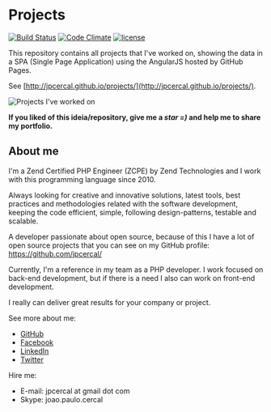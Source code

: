 # Projects

[![Build Status](https://img.shields.io/travis/jpcercal/projects/master.svg?style=square)](http://travis-ci.org/jpcercal/projects)
[![Code Climate](https://codeclimate.com/github/jpcercal/projects/badges/gpa.svg)](https://codeclimate.com/github/jpcercal/projects)
[![license](https://img.shields.io/github/license/jpcercal/projects.svg?style=square)](https://github.com/jpcercal/projects)

This repository contains all projects that I've worked on, showing the data in a SPA (Single Page Application) using the AngularJS hosted by GitHub Pages.

See [http://jpcercal.github.io/projects/](http://jpcercal.github.io/projects/).

![Projects I've worked on](https://raw.github.com/jpcercal/projects/master/screenshot.png)

**If you liked of this ideia/repository, give me a *star =)* and help me to share my portfolio.**

## About me

I'm a Zend Certified PHP Engineer (ZCPE) by Zend Technologies and I work with this programming language since 2010.

Always looking for creative and innovative solutions, latest tools, best practices and methodologies related with the software development, keeping the code efficient, simple, following design-patterns, testable and scalable.

A developer passionate about open source, because of this I have a lot of open source projects that you can see on my GitHub profile:
https://github.com/jpcercal/

Currently, I'm a reference in my team as a PHP developer. I work focused on back-end development, but if there is a need I also can work on front-end development.

I really can deliver great results for your company or project.

See more about me:

- [GitHub](https://github.com/jpcercal)
- [Facebook](https://www.facebook.com/jpcercal)
- [LinkedIn](https://www.linkedin.com/in/jpcercal)
- [Twitter](https://twitter.com/jpcercal)

Hire me:

- E-mail: jpcercal at gmail dot com
- Skype: joao.paulo.cercal
